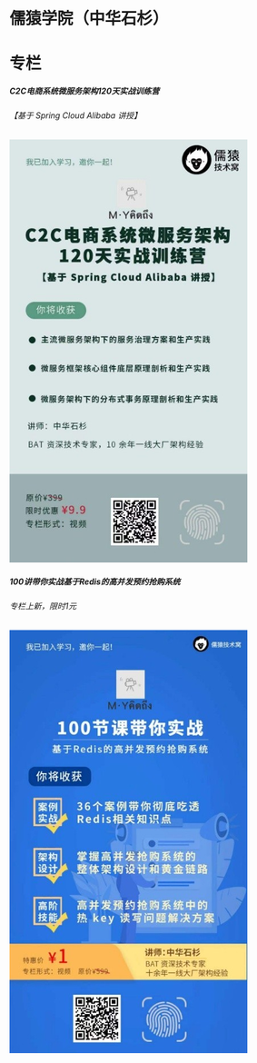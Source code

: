 # 儒猿学院（中华石杉）

# 专栏

##### C2C电商系统微服务架构120天实战训练营
###### 【基于 Spring Cloud Alibaba 讲授】

![C2C电商系统微服务架构120天实战训练营](../../images/ruyuan/ruyuan_c2c.jpg)

##### 100讲带你实战基于Redis的高并发预约抢购系统
###### 专栏上新，限时1元

![100讲带你实战基于Redis的高并发预约抢购系统](../../images/ruyuan/ruyuan_redis.jpg)